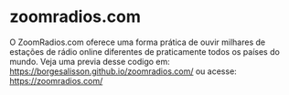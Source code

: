 # zoomradios.com
O ZoomRadios.com oferece uma forma prática de ouvir milhares de estações de rádio online diferentes de praticamente todos os países do mundo. 
Veja uma previa desse codigo em: https://borgesalisson.github.io/zoomradios.com/
ou acesse: https://zoomradios.com/
